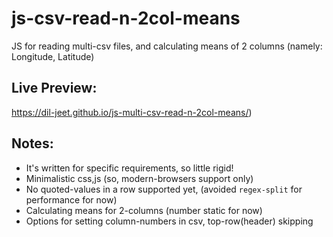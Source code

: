 # js-csv-read-n-2col-means
JS for reading multi-csv files, and calculating means of 2 columns (namely: Longitude, Latitude)

Live Preview:
------------
https://dil-jeet.github.io/js-multi-csv-read-n-2col-means/)

Notes:
-----

- It's written for specific requirements, so little rigid!
- Minimalistic css,js (so, modern-browsers support only)
- No quoted-values in a row supported yet, (avoided `regex-split` for performance for now)
- Calculating means for 2-columns (number static for now)
- Options for setting column-numbers in csv, top-row(header) skipping
